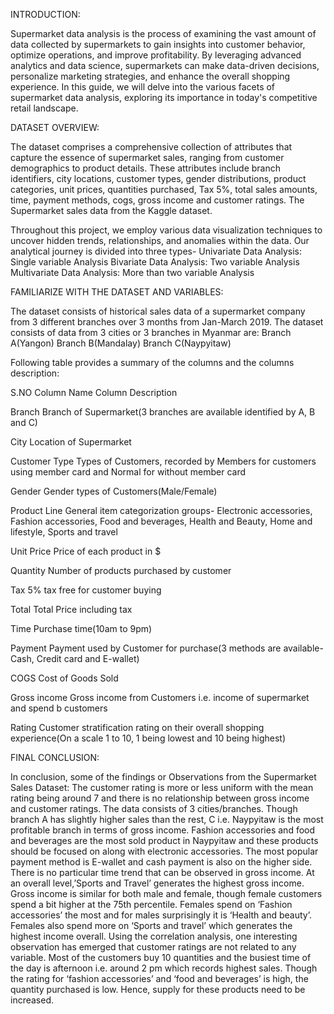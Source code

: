 
INTRODUCTION:

Supermarket data analysis is the process of examining the vast amount of data collected by supermarkets to gain insights into customer behavior, optimize operations, and improve profitability. By leveraging advanced analytics and data science, supermarkets can make data-driven decisions, personalize marketing strategies, and enhance the overall shopping experience. In this guide, we will delve into the various facets of supermarket data analysis, exploring its importance in today's competitive retail landscape.


DATASET OVERVIEW:

The dataset comprises a comprehensive collection of attributes that capture the essence of supermarket sales, ranging from customer demographics to product details. These attributes include branch identifiers, city locations, customer types, gender distributions,
product categories, unit prices, quantities purchased, Tax 5%, total sales amounts, time, payment methods, cogs, gross income and customer ratings.
The Supermarket sales data from the Kaggle dataset.

Throughout this project, we employ various data visualization techniques to uncover hidden trends, relationships, and anomalies within the data. Our analytical journey is divided into three types- 
Univariate Data Analysis: Single variable Analysis
Bivariate Data Analysis: Two variable Analysis
Multivariate Data Analysis: More than two variable Analysis


FAMILIARIZE WITH THE DATASET AND VARIABLES:

The dataset consists of historical sales data of a supermarket company from 3 different branches over 3 months from Jan-March 2019. 
The dataset consists of data from 3 cities or 3 branches in Myanmar are:
Branch A(Yangon)
Branch B(Mandalay)
Branch C(Naypyitaw)

Following table provides a summary of the columns and the columns description:

S.NO
Column Name
Column Description

Branch
Branch of Supermarket(3 branches are available identified by A, B and C)

City
Location of Supermarket

Customer Type
Types of Customers, recorded by Members for customers using member card and Normal for without member card

Gender
Gender types of Customers(Male/Female)

Product Line
General item categorization groups- Electronic accessories, Fashion accessories, Food and beverages, Health and Beauty, Home and lifestyle, Sports and travel

Unit Price
Price of each product in $

Quantity
Number of products purchased by customer

Tax 
5% tax free for customer buying

Total
Total Price including tax

Time
Purchase time(10am to 9pm)

Payment
Payment used by Customer for purchase(3 methods are available- Cash, Credit card and E-wallet)

COGS
Cost of Goods Sold

Gross income
Gross income from Customers i.e. income of supermarket and spend b customers

Rating
Customer stratification rating on their overall shopping experience(On a scale 1 to 10, 1 being lowest and 10 being highest)


FINAL CONCLUSION: 

In conclusion, some of the findings or Observations from the Supermarket Sales Dataset:
The customer rating is more or less uniform with the mean rating being around 7 and there is no relationship between gross income and customer ratings.
The data consists of 3 cities/branches. Though branch A has slightly higher sales than the rest, C i.e. Naypyitaw is the most profitable branch in terms of gross income.
Fashion accessories and food and beverages are the most sold product in Naypyitaw and these products should be focused on along with electronic accessories.
The most popular payment method is E-wallet and cash payment is also on the higher side.
There is no particular time trend that can be observed in gross income.
At an overall level,’Sports and Travel’ generates the highest gross income.
Gross income is similar for both male and female, though female customers spend a bit higher at the 75th percentile. Females spend on ‘Fashion accessories’ the most and for males surprisingly it is ‘Health and beauty’. Females also spend more on ‘Sports and travel’ which generates the highest income overall.
Using the correlation analysis, one interesting observation has emerged that customer ratings are not related to any variable.
Most of the customers buy 10 quantities and the busiest time of the day is afternoon i.e. around 2 pm which records highest sales. 
Though the rating for ‘fashion accessories’ and ‘food and beverages’ is high, the quantity purchased is low. Hence, supply for these products need to be increased. 

